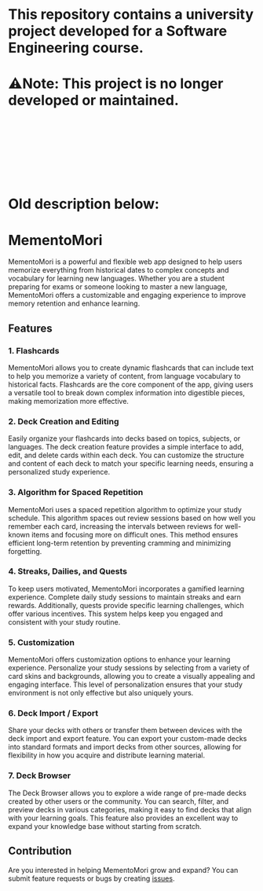 # This repository contains a university project developed for a Software Engineering course.
# ⚠️Note: This project is no longer developed or maintained. 


<br>
<br>
<br>
<br>
<br>
<br>
<br>

# Old description below:

# MementoMori

MementoMori is a powerful and flexible web app designed to help users memorize everything from historical dates to complex concepts and vocabulary for learning new languages. Whether you are a student preparing for exams or someone looking to master a new language, MementoMori offers a customizable and engaging experience to improve memory retention and enhance learning.

## Features

### 1. Flashcards

MementoMori allows you to create dynamic flashcards that can include text to help you memorize a variety of content, from language vocabulary to historical facts. Flashcards are the core component of the app, giving users a versatile tool to break down complex information into digestible pieces, making memorization more effective.

### 2. Deck Creation and Editing

Easily organize your flashcards into decks based on topics, subjects, or languages. The deck creation feature provides a simple interface to add, edit, and delete cards within each deck. You can customize the structure and content of each deck to match your specific learning needs, ensuring a personalized study experience.

### 3. Algorithm for Spaced Repetition

MementoMori uses a spaced repetition algorithm to optimize your study schedule. This algorithm spaces out review sessions based on how well you remember each card, increasing the intervals between reviews for well-known items and focusing more on difficult ones. This method ensures efficient long-term retention by preventing cramming and minimizing forgetting.

### 4. Streaks, Dailies, and Quests

To keep users motivated, MementoMori incorporates a gamified learning experience. Complete daily study sessions to maintain streaks and earn rewards. Additionally, quests provide specific learning challenges, which offer various incentives. This system helps keep you engaged and consistent with your study routine.

### 5. Customization

MementoMori offers customization options to enhance your learning experience. Personalize your study sessions by selecting from a variety of card skins and backgrounds, allowing you to create a visually appealing and engaging interface. This level of personalization ensures that your study environment is not only effective but also uniquely yours.

### 6. Deck Import / Export

Share your decks with others or transfer them between devices with the deck import and export feature. You can export your custom-made decks into standard formats and import decks from other sources, allowing for flexibility in how you acquire and distribute learning material.

### 7. Deck Browser

The Deck Browser allows you to explore a wide range of pre-made decks created by other users or the community. You can search, filter, and preview decks in various categories, making it easy to find decks that align with your learning goals. This feature also provides an excellent way to expand your knowledge base without starting from scratch.

## Contribution

Are you interested in helping MementoMori grow and expand? You can submit feature requests or bugs by creating [issues](https://github.com/KarolisPetrovskis/SEMementoMori/issues).
